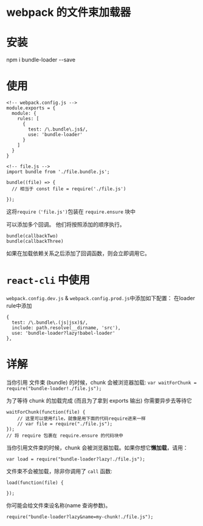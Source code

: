 webpack 的文件束加载器
=======
# 安装

npm i bundle-loader --save

# 使用

```
<!-- webpack.config.js -->
module.exports = {
  module: {
    rules: [
      {
        test: /\.bundle\.js$/,
        use: 'bundle-loader'
      }
    ]
  }
}

<!-- file.js -->
import bundle from './file.bundle.js';

bundle((file) => {
  // 相当于 const file = require('./file.js')
  
});

```

这将`require（'file.js')`包装在 `require.ensure` 块中

可以添加多个回调。 他们将按照添加的顺序执行。
```
bundle(callbackTwo)
bundle(callbackThree)
```
如果在加载依赖关系之后添加了回调函数，则会立即调用它。


# `react-cli` 中使用

`webpack.config.dev.js` & `webpack.config.prod.js`中添加如下配置：
在loader rule中添加
```
{
  test: /\.bundle\.(js|jsx)$/,
  include: path.resolve(__dirname, 'src'),
  use: 'bundle-loader?lazy!babel-loader'
},
```
# 详解


当你引用 文件束 (bundle) 的时候，chunk 会被浏览器加载:
`var waitForChunk = require("bundle-loader!./file.js");`

为了等待 chunk 的加载完成 (而且为了拿到 exports 输出)
你需要异步去等待它

```
waitForChunk(function(file) {
    // 这里可以使用file，就像是用下面的代码require进来一样
    // var file = require("./file.js");
});
// 将 require 包裹在 require.ensure 的代码块中
```

当你引用文件束的时候，chunk 会被浏览器加载。如果你想它**懒加载**，请用：

```
var load = require("bundle-loader?lazy!./file.js");
```

文件束不会被加载，除非你调用了 `call` 函数: 

```
load(function(file) {

});
```

你可能会给文件束设名称(name 查询参数)。

`require("bundle-loader?lazy&name=my-chunk!./file.js");`